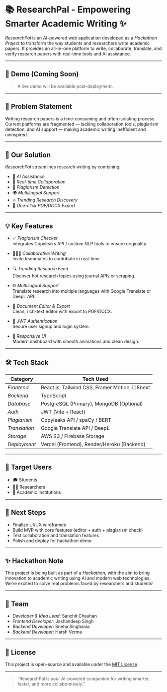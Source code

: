 # 📚 ResearchPal - Empowering Smarter Academic Writing ✨

*ResearchPal* is an AI-powered web application developed as a *Hackathon Project* to transform the way students and researchers write academic papers. It provides an all-in-one platform to write, collaborate, translate, and verify research papers with real-time tools and AI assistance.

---

## 🚀 Demo (Coming Soon)

> A live demo will be available post-deployment.

---

## 🧠 Problem Statement

Writing research papers is a time-consuming and often isolating process. Current platforms are fragmented — lacking collaboration tools, plagiarism detection, and AI support — making academic writing inefficient and uninspired.

---

## 🎯 Our Solution

*ResearchPal* streamlines research writing by combining:

- 🧠 *AI Assistance*
- 🤝 *Real-time Collaboration*
- 🧪 *Plagiarism Detection*
- 🌍 *Multilingual Support*
- 🔥 *Trending Research Discovery*
- 📄 *One-click PDF/DOCX Export*

---

## 💡 Key Features

- ✅ *Plagiarism Checker*  
  Integrates Copyleaks API / custom NLP tools to ensure originality.

- 🧑‍🤝‍🧑 *Collaborative Writing*  
  Invite teammates to contribute in real-time.

- 🔍 *Trending Research Feed*  
  Discover hot research topics using journal APIs or scraping.

- 🌐 *Multilingual Support*  
  Translate research into multiple languages with Google Translate or DeepL API.

- 📝 *Document Editor & Export*  
  Clean, rich-text editor with export to PDF/DOCX.

- 🔐 *JWT Authentication*  
  Secure user signup and login system.

- 🌈 *Responsive UI*  
  Modern dashboard with smooth animations and clean design.

---

## 🛠 Tech Stack

| Category        | Tech Used |
|-----------------|-----------|
| *Frontend*    | React.js, Tailwind CSS, Framer Motion, i18next |
| *Backend*     | TypeScript |
| *Database*    | PostgreSQL (Primary), MongoDB (Optional) |
| *Auth*        | JWT (Vite + React) |
| *Plagiarism*  | Copyleaks API / spaCy / BERT |
| *Translation* | Google Translate API / DeepL |
| *Storage*     | AWS S3 / Firebase Storage |
| *Deployment*  | Vercel (Frontend), Render/Heroku (Backend) |

---

## 👥 Target Users

- 🎓 Students  
- 🧑‍🔬 Researchers  
- 🏫 Academic Institutions  

---

## 📌 Next Steps

- Finalize UI/UX wireframes  
- Build MVP with core features (editor + auth + plagiarism check)  
- Test collaboration and translation features  
- Polish and deploy for hackathon demo  

---

## ✨ Hackathon Note

This project is being built as part of a *Hackathon*, with the aim to bring innovation to academic writing using AI and modern web technologies. We’re excited to solve real problems faced by researchers and students!

---

## 🤝 Team

- *Developer & Idea Lead*: Sanchit Chauhan
- *Frontend Developer*: Jashandeep Singh
- *Backend Developer*: Sneha Singhania
- *Backend Developer*: Harsh Verma

---

## 📄 License

This project is open-source and available under the [MIT License](LICENSE).

---

> “ResearchPal is your AI-powered companion for writing smarter, faster, and more collaboratively.”
